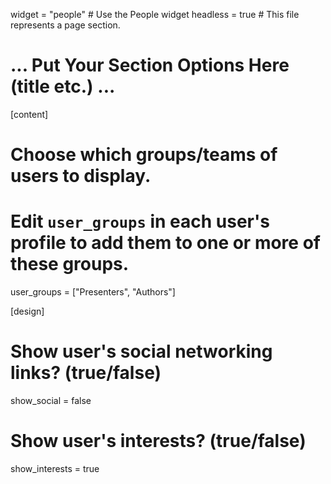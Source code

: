widget = "people"  # Use the People widget
headless = true  # This file represents a page section.

# ... Put Your Section Options Here (title etc.) ...

[content]
  # Choose which groups/teams of users to display.
  #   Edit `user_groups` in each user's profile to add them to one or more of these groups.
  user_groups = ["Presenters",
                 "Authors"]

[design]
  # Show user's social networking links? (true/false)
  show_social = false

  # Show user's interests? (true/false)
  show_interests = true
